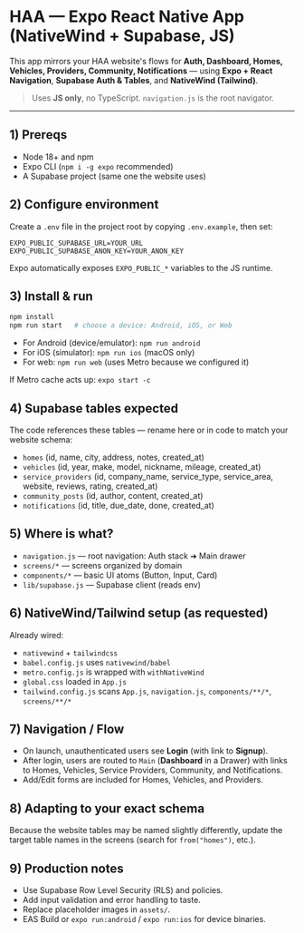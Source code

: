 # HAA — Expo React Native App (NativeWind + Supabase, JS)

This app mirrors your HAA website's flows for **Auth, Dashboard, Homes, Vehicles, Providers, Community, Notifications** — using **Expo + React Navigation**, **Supabase Auth & Tables**, and **NativeWind (Tailwind)**.

> Uses **JS only**, no TypeScript. `navigation.js` is the root navigator.

---

## 1) Prereqs
- Node 18+ and npm
- Expo CLI (`npm i -g expo` recommended)
- A Supabase project (same one the website uses)

## 2) Configure environment
Create a `.env` file in the project root by copying `.env.example`, then set:

```
EXPO_PUBLIC_SUPABASE_URL=YOUR_URL
EXPO_PUBLIC_SUPABASE_ANON_KEY=YOUR_ANON_KEY
```

Expo automatically exposes `EXPO_PUBLIC_*` variables to the JS runtime.

## 3) Install & run
```bash
npm install
npm run start   # choose a device: Android, iOS, or Web
```
- For Android (device/emulator): `npm run android`
- For iOS (simulator): `npm run ios` (macOS only)
- For web: `npm run web` (uses Metro because we configured it)

If Metro cache acts up: `expo start -c`

## 4) Supabase tables expected
The code references these tables — rename here or in code to match your website schema:
- `homes` (id, name, city, address, notes, created_at)
- `vehicles` (id, year, make, model, nickname, mileage, created_at)
- `service_providers` (id, company_name, service_type, service_area, website, reviews, rating, created_at)
- `community_posts` (id, author, content, created_at)
- `notifications` (id, title, due_date, done, created_at)

## 5) Where is what?
- `navigation.js` — root navigation: Auth stack ➜ Main drawer
- `screens/*` — screens organized by domain
- `components/*` — basic UI atoms (Button, Input, Card)
- `lib/supabase.js` — Supabase client (reads env)

## 6) NativeWind/Tailwind setup (as requested)
Already wired:
- `nativewind` + `tailwindcss`
- `babel.config.js` uses `nativewind/babel`
- `metro.config.js` is wrapped with `withNativeWind`
- `global.css` loaded in `App.js`
- `tailwind.config.js` scans `App.js`, `navigation.js`, `components/**/*`, `screens/**/*`

## 7) Navigation / Flow
- On launch, unauthenticated users see **Login** (with link to **Signup**).
- After login, users are routed to `Main` (**Dashboard** in a Drawer) with links to Homes, Vehicles, Service Providers, Community, and Notifications.
- Add/Edit forms are included for Homes, Vehicles, and Providers.

## 8) Adapting to your exact schema
Because the website tables may be named slightly differently, update the target table names in the screens (search for `from("homes")`, etc.).

## 9) Production notes
- Use Supabase Row Level Security (RLS) and policies.
- Add input validation and error handling to taste.
- Replace placeholder images in `assets/`.
- EAS Build or `expo run:android` / `expo run:ios` for device binaries.

